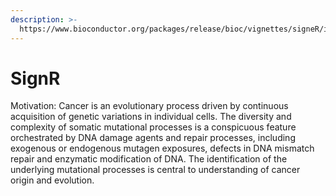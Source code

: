 ```yaml
---
description: >-
  https://www.bioconductor.org/packages/release/bioc/vignettes/signeR/inst/doc/signeR-vignette.html
---
```


# SignR

Motivation: Cancer is an evolutionary process driven by continuous acquisition of genetic variations in individual cells. The diversity and complexity of somatic mutational processes is a conspicuous feature orchestrated by DNA damage agents and repair processes, including exogenous or endogenous mutagen exposures, defects in DNA mismatch repair and enzymatic modification of DNA. The identification of the underlying mutational processes is central to understanding of cancer origin and evolution.

